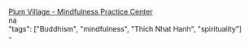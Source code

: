 [Plum Village - Mindfulness Practice Center](https://plumvillage.org/)<br />
na<br />
"tags": ["Buddhism", "mindfulness", "Thich Nhat Hanh", "spirituality"]<br />
-<br />
